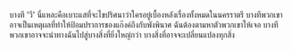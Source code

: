 บางที 'วี' นี่แหละคือเบาะแสที่จะไขปริศนาว่าใครอยู่เบื้องหลังเรื่องทั้งหมดในนครราตรี บางทีพวกเขาอาจเป็นเหตุผลที่ทำให้ป้อมปราการของแก๊งค์ถึงกับพังพินาศ ฉันต้องตามหาตัวพวกเขาให้เจอ บางทีพวกเขาอาจจะนำทางฉันไปสู่บางสิ่งที่ยิ่งใหญ่กว่า บางสิ่งที่อาจจะเปลี่ยนแปลงทุกสิ่ง
